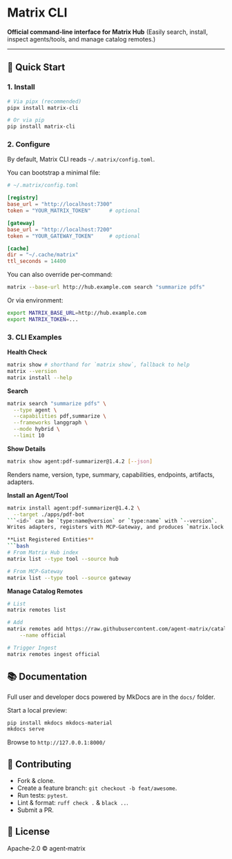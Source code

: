 # Matrix CLI

**Official command‑line interface for Matrix Hub** (Easily search, install, inspect agents/tools, and manage catalog remotes.)

---

## 🔧 Quick Start

### 1. Install

```bash
# Via pipx (recommended)
pipx install matrix-cli

# Or via pip
pip install matrix-cli
```
### 2. Configure
By default, Matrix CLI reads `~/.matrix/config.toml`.

You can bootstrap a minimal file:
```toml
# ~/.matrix/config.toml

[registry]
base_url = "http://localhost:7300"
token = "YOUR_MATRIX_TOKEN"      # optional

[gateway]
base_url = "http://localhost:7200"
token = "YOUR_GATEWAY_TOKEN"     # optional

[cache]
dir = "~/.cache/matrix"
ttl_seconds = 14400
```
You can also override per‑command:

```bash
matrix --base-url http://hub.example.com search "summarize pdfs"
```
Or via environment:

```bash
export MATRIX_BASE_URL=http://hub.example.com
export MATRIX_TOKEN=...
```

### 3. CLI Examples
**Health Check**
```bash
matrix show # shorthand for `matrix show`, fallback to help
matrix --version
matrix install --help
```
**Search**
```bash
matrix search "summarize pdfs" \
  --type agent \
  --capabilities pdf,summarize \
  --frameworks langgraph \
  --mode hybrid \
  --limit 10
```
**Show Details**
```bash
matrix show agent:pdf-summarizer@1.4.2 [--json]
```
Renders name, version, type, summary, capabilities, endpoints, artifacts, adapters.

**Install an Agent/Tool**
```bash
matrix install agent:pdf-summarizer@1.4.2 \
  --target ./apps/pdf-bot
```<id>` can be `type:name@version` or `type:name` with `--version`.
Writes adapters, registers with MCP-Gateway, and produces `matrix.lock.json`.

**List Registered Entities**
```bash
# From Matrix Hub index
matrix list --type tool --source hub

# From MCP‑Gateway
matrix list --type tool --source gateway
```
**Manage Catalog Remotes**
```bash
# List
matrix remotes list

# Add
matrix remotes add https://raw.githubusercontent.com/agent-matrix/catalog/main/index.json \
    --name official

# Trigger Ingest
matrix remotes ingest official
```

## 📚 Documentation
Full user and developer docs powered by MkDocs are in the `docs/` folder.

Start a local preview:
```bash
pip install mkdocs mkdocs-material
mkdocs serve
```
Browse to `http://127.0.0.1:8000/`

## 🚀 Contributing
* Fork & clone.
* Create a feature branch: `git checkout -b feat/awesome`.
* Run tests: `pytest`.
* Lint & format: `ruff check .` & `black ..`.
* Submit a PR.

## 📄 License
Apache‑2.0 © agent‑matrix
